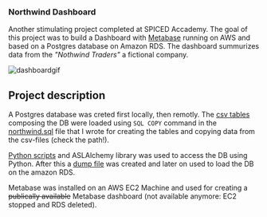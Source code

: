 ### Northwind Dashboard

Another stimulating project completed at SPICED Accademy. The goal of this project was to build a Dashboard with [Metabase](https://www.metabase.com/) running on AWS and based on a Postgres database on Amazon RDS. The dashboard summurizes data from the _"Nothwind Traders"_ a fictional company. 

![dashboardgif](dashboard.gif)

## Project description

A Postgres database was creted first locally, then remotly. The [csv tables](https://github.com/pawlodkowski/northwind_data_clean) composing the DB were loaded using `SQL COPY` command in the [northwind.sql](sql_data/northwind.sql) file that I wrote for creating the tables and copying data from the csv-files (check the path!).

[Python scripts](Postgres_Python_training.ipynb) and ASLAlchemy library was used to access the DB using Python. 
After this a [dump file](sql_data/northwind2.sql) was created and later on used to load the DB on the amazon RDS. 

Metabase was installed on an AWS EC2 Machine and used for creating a <s>publically available</s> Metabase dashboard (not available anymore: EC2 stopped and RDS deleted). 


